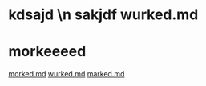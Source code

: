 # kdsajd \n sakjdf wurked.md


# morkeeeed

[morked.md](morked.md)
[wurked.md](wurked.md)
[marked.md](marked.md)

